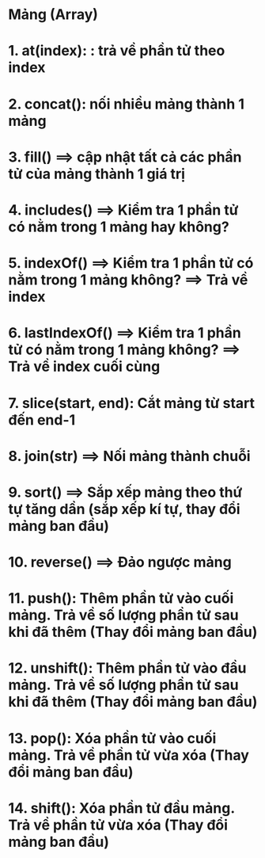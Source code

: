 # Mảng (Array)

# 1. at(index): : trả về phần tử theo index

# 2. concat(): nối nhiều mảng thành 1 mảng

# 3. fill() ==> cập nhật tất cả các phần tử của mảng thành 1 giá trị

# 4. includes() ==> Kiểm tra 1 phần tử có nằm trong 1 mảng hay không?

# 5. indexOf() ==> Kiểm tra 1 phần tử có nằm trong 1 mảng không? ==> Trả về index

# 6. lastIndexOf() ==> Kiểm tra 1 phần tử có nằm trong 1 mảng không? ==> Trả về index cuối cùng

# 7. slice(start, end): Cắt mảng từ start đến end-1

# 8. join(str) ==> Nối mảng thành chuỗi

# 9. sort() ==> Sắp xếp mảng theo thứ tự tăng dần (sắp xếp kí tự, thay đổi mảng ban đầu)

# 10. reverse() ==> Đảo ngược mảng

# 11. push(): Thêm phần tử vào cuối mảng. Trả về số lượng phần tử sau khi đã thêm (Thay đổi mảng ban đầu)

# 12. unshift(): Thêm phần tử vào đầu mảng. Trả về số lượng phần tử sau khi đã thêm (Thay đổi mảng ban đầu)

# 13. pop(): Xóa phần tử vào cuối mảng. Trả về phần tử vừa xóa (Thay đổi mảng ban đầu)

# 14. shift(): Xóa phần tử đầu mảng. Trả về phần tử vừa xóa (Thay đổi mảng ban đầu)
